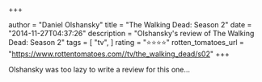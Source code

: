 +++

author = "Daniel Olshansky"
title = "The Walking Dead: Season 2"
date = "2014-11-27T04:37:26"
description = "Olshansky's review of The Walking Dead: Season 2"
tags = [
    "tv",
]
rating = "⭐⭐⭐⭐"
rotten_tomatoes_url = "https://www.rottentomatoes.com//tv/the_walking_dead/s02"
+++

Olshansky was too lazy to write a review for this one...

